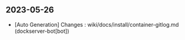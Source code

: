 
## 2023-05-26
 * [Auto Generation] Changes : wiki/docs/install/container-gitlog.md (dockserver-bot[bot])
